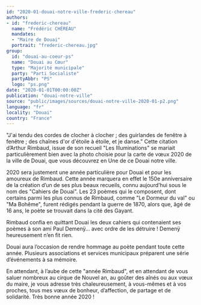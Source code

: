 ```yaml
---
id: "2020-01-douai-notre-ville-frederic-chereau"
authors:
- id: "frederic-chereau"
  name: "Frédéric CHÉREAU"
  mandates: 
  - "Maire de Douai"
  portrait: "frederic-chereau.jpg"
group:
  id: "douai-au-coeur-ps"
  name: "Douai au Cœur"
  type: "Majorité municipale"
  party: "Parti Socialiste"
  partyAbbr: "PS"
  logo: "ps.png"
date: "2020-01-01T00:00:00Z"
publication: "douai-notre-ville"
source: "public/images/sources/douai-notre-ville-2020-01-p2.png"
language: "fr"
locality: "Douai"
country: "France"
---
```


"J'ai tendu des cordes de clocher à clocher ; des guirlandes de fenêtre à fenêtre ; des chaînes d'or d'étoile à étoile, et je danse." Cette citation d’Arthur Rimbaud, issue de son recueil "Les Illuminations" se mariait particulièrement bien avec la photo choisie pour la carte de vœux 2020 de la ville de Douai, que vous découvrez en Une de ce Douai notre ville.

2020 sera justement une année particulière pour Douai et pour les amoureux de Rimbaud. Cette année marquera en effet le 150e anniversaire de la création d’un de ses plus beaux recueils, connu aujourd’hui sous le nom des "Cahiers de Douai". Les 23 poèmes qui le composent, dont certains parmi les plus connus de Rimbaud, comme "Le Dormeur du val" ou "Ma Bohême", furent rédigés pendant la guerre de 1870, alors que, âgé de 16 ans, le poète se trouvait dans la cité des Gayant.

Rimbaud confia en quittant Douai les deux cahiers qui contenaient ses poèmes à son ami Paul Demenÿ… avec ordre de les détruire ! Demenÿ heureusement n’en fit rien.

Douai aura l’occasion de rendre hommage au poète pendant toute cette année. Plusieurs associations et services municipaux préparent une série d’événements à sa mémoire.

En attendant, à l’aube de cette "année Rimbaud", et en attendant de vous saluer nombreux au cirque de Nouvel an, au goûter des aînés ou aux vœux du maire, je vous adresse très chaleureusement, à vous-mêmes et à vos proches, tous mes vœux de bonheur, d’affection, de partage et de solidarité. Très bonne année 2020 !
